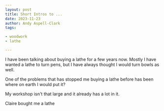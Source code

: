 ```yaml
---
layout: post
title: Short Intros to ...
date: 2023-11-23
author: Andy Aspell-Clark
tags:

- woodwork
- lathe

---
```


I have been talking about buying a lathe for a few years now. Mostly I have wanted a lathe to turn pens,
but I have always thought I would turn bowls as well.

One of the problems that has stopped me buying a lathe before has been where on earth I would put it?

My workshop isn't that large and it already has a lot in it.

Claire bought me a lathe

